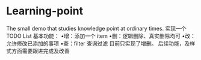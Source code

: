 # Learning-point
The small demo that studies knowledge point at ordinary times.
实现一个 TODO List
基本功能：
•增：添加一个 item
 •删：逻辑删除、真实删除均可
 •改：允许修改已添加的事项
 •查：filter 查询过滤
 目前只实现了增删。
 后续功能，及样式方面需要跟进完成及改善
